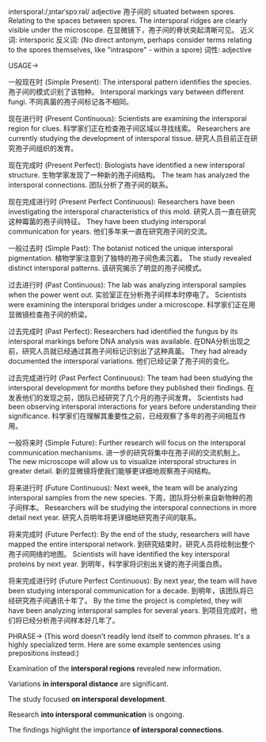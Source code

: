 intersporal:/ˌɪntərˈspɔːrəl/
adjective
孢子间的
situated between spores.  Relating to the spaces between spores.
The intersporal ridges are clearly visible under the microscope.  在显微镜下，孢子间的脊状突起清晰可见。
近义词: intersporic
反义词:  (No direct antonym, perhaps consider terms relating to the spores themselves, like "intraspore" - within a spore)
词性: adjective


USAGE->

一般现在时 (Simple Present):
The intersporal pattern identifies the species.  孢子间的模式识别了该物种。
Intersporal markings vary between different fungi.  不同真菌的孢子间标记各不相同。

现在进行时 (Present Continuous):
Scientists are examining the intersporal region for clues.  科学家们正在检查孢子间区域以寻找线索。
Researchers are currently studying the development of intersporal tissue. 研究人员目前正在研究孢子间组织的发育。


现在完成时 (Present Perfect):
Biologists have identified a new intersporal structure. 生物学家发现了一种新的孢子间结构。
The team has analyzed the intersporal connections.  团队分析了孢子间的联系。


现在完成进行时 (Present Perfect Continuous):
Researchers have been investigating the intersporal characteristics of this mold.  研究人员一直在研究这种霉菌的孢子间特征。
They have been studying intersporal communication for years. 他们多年来一直在研究孢子间的交流。


一般过去时 (Simple Past):
The botanist noticed the unique intersporal pigmentation. 植物学家注意到了独特的孢子间色素沉着。
The study revealed distinct intersporal patterns.  该研究揭示了明显的孢子间模式。


过去进行时 (Past Continuous):
The lab was analyzing intersporal samples when the power went out.  实验室正在分析孢子间样本时停电了。
Scientists were examining the intersporal bridges under a microscope. 科学家们正在用显微镜检查孢子间的桥梁。


过去完成时 (Past Perfect):
Researchers had identified the fungus by its intersporal markings before DNA analysis was available.  在DNA分析出现之前，研究人员就已经通过其孢子间标记识别出了这种真菌。
They had already documented the intersporal variations.  他们已经记录了孢子间的变化。


过去完成进行时 (Past Perfect Continuous):
The team had been studying the intersporal development for months before they published their findings.  在发表他们的发现之前，团队已经研究了几个月的孢子间发育。
Scientists had been observing intersporal interactions for years before understanding their significance.  科学家们在理解其重要性之前，已经观察了多年的孢子间相互作用。


一般将来时 (Simple Future):
Further research will focus on the intersporal communication mechanisms.  进一步的研究将集中在孢子间的交流机制上。
The new microscope will allow us to visualize intersporal structures in greater detail.  新的显微镜将使我们能够更详细地观察孢子间结构。


将来进行时 (Future Continuous):
Next week, the team will be analyzing intersporal samples from the new species.  下周，团队将分析来自新物种的孢子间样本。
Researchers will be studying the intersporal connections in more detail next year.  研究人员明年将更详细地研究孢子间的联系。


将来完成时 (Future Perfect):
By the end of the study, researchers will have mapped the entire intersporal network.  到研究结束时，研究人员将绘制出整个孢子间网络的地图。
Scientists will have identified the key intersporal proteins by next year.  到明年，科学家将识别出关键的孢子间蛋白质。


将来完成进行时 (Future Perfect Continuous):
By next year, the team will have been studying intersporal communication for a decade.  到明年，该团队将已经研究孢子间通讯十年了。
By the time the project is completed, they will have been analyzing intersporal samples for several years.  到项目完成时，他们将已经分析孢子间样本好几年了。



PHRASE->
(This word doesn't readily lend itself to common phrases.  It's a highly specialized term.  Here are some example sentences using prepositions instead:)

Examination of the **intersporal regions** revealed new information.

Variations **in intersporal distance** are significant.

The study focused **on intersporal development**.

Research **into intersporal communication** is ongoing.

The findings highlight the importance **of intersporal connections**.


